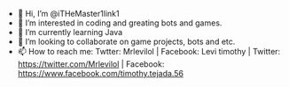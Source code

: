 - 👋 Hi, I’m @iTHeMaster1link1
- 👀 I’m interested in coding and greating bots and games.
- 🌱 I’m currently learning Java
- 💞️ I’m looking to collaborate on game projects, bots and etc.
- 📫 How to reach me: Twtter: Mrlevilol | Facebook: Levi timothy |
Twitter: https://twitter.com/Mrlevilol | Facebook: https://www.facebook.com/timothy.tejada.56<!--- | My email has some problems so it is unavailable.
iTHeMaster1link1/iTHeMaster1link1 is a ✨ special ✨ repository because its `README.md` (this file) appears on your GitHub profile.
You can click the Preview link to take a look at your changes.
--->
